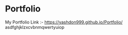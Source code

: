 # Portfolio
My Portfolio Link :-
https://yashdon999.github.io/Portfolio/
asdfghjklzxcvbnmqwertyuiop
